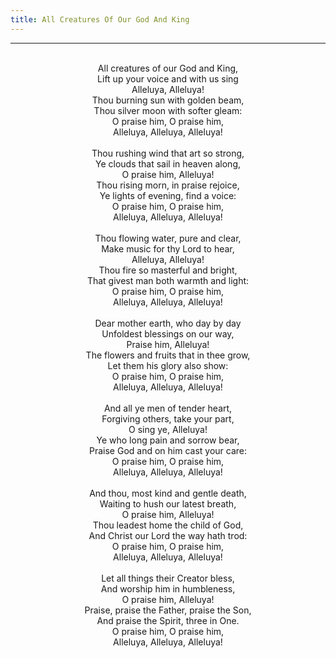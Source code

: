 ```yaml
---
title: All Creatures Of Our God And King
---
```


---
<center>
<br/>
All creatures of our God and King,<br/>
Lift up your voice and with us sing<br/>
Alleluya, Alleluya!<br/>
Thou burning sun with golden beam,<br/>
Thou silver moon with softer gleam:<br/>
O praise him, O praise him,<br/>
Alleluya, Alleluya, Alleluya! <br/>
<br/>
Thou rushing wind that art so strong,<br/>
Ye clouds that sail in heaven along,<br/>
O praise him, Alleluya!<br/>
Thou rising morn, in praise rejoice,<br/>
Ye lights of evening, find a voice:<br/>
O praise him, O praise him,<br/>
Alleluya, Alleluya, Alleluya!<br/>
<br/>
Thou flowing water, pure and clear,<br/>
Make music for thy Lord to hear,<br/>
Alleluya, Alleluya!<br/>
Thou fire so masterful and bright,<br/>
That givest man both warmth and light:<br/>
O praise him, O praise him,<br/>
Alleluya, Alleluya, Alleluya!<br/>
<br/>
Dear mother earth, who day by day<br/>
Unfoldest blessings on our way,<br/>
Praise him, Alleluya!<br/>
The flowers and fruits that in thee grow,<br/>
Let them his glory also show:<br/>
O praise him, O praise him,<br/>
Alleluya, Alleluya, Alleluya!<br/>
<br/>
And all ye men of tender heart,<br/>
Forgiving others, take your part,<br/>
O sing ye, Alleluya!<br/>
Ye who long pain and sorrow bear,<br/>
Praise God and on him cast your care:<br/>
O praise him, O praise him,<br/>
Alleluya, Alleluya, Alleluya!<br/>
<br/>
And thou, most kind and gentle death,<br/>
Waiting to hush our latest breath,<br/>
O praise him, Alleluya!<br/>
Thou leadest home the child of God,<br/>
And Christ our Lord the way hath trod:<br/>
O praise him, O praise him,<br/>
Alleluya, Alleluya, Alleluya!<br/>
<br/>
Let all things their Creator bless,<br/>
And worship him in humbleness,<br/>
O praise him, Alleluya!<br/>
Praise, praise the Father, praise the Son,<br/>
And praise the Spirit, three in One.<br/>
O praise him, O praise him,<br/>
Alleluya, Alleluya, Alleluya!<br/>

</center>